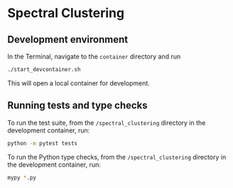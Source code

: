 # Spectral Clustering

## Development environment

In the Terminal, navigate to the `container` directory and run
```sh
./start_devcontainer.sh
```

This will open a local container for development.

## Running tests and type checks

To run the test suite, from the `/spectral_clustering` directory in the development container, run:
```sh
python -m pytest tests
```

To run the Python type checks, from the `/spectral_clustering` directory in the development container, run:
```sh
mypy *.py
```